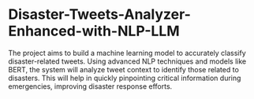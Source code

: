 # Disaster-Tweets-Analyzer-Enhanced-with-NLP-LLM
The project aims to build a machine learning model to accurately classify disaster-related tweets. Using advanced NLP techniques and models like BERT, the system will analyze tweet context to identify those related to disasters. This will help in quickly pinpointing critical information during emergencies, improving disaster response efforts.
